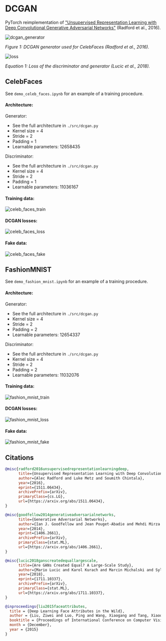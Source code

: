 # DCGAN
PyTorch reimplementation of ["Unsupervised Representation Learning with Deep Convolutional Generative Adversarial Networks"](https://arxiv.org/abs/1511.06434) (Radford et al., 2016).

![dcgan_generator](./assets/dcgan_generator.png)

*Figure 1: DCGAN generator used for CelebFaces (Radford et al., 2016).*

![loss](./assets/generator_discriminator_loss.png)

*Equation 1: Loss of the discriminator and generator (Lucic et al., 2018).*

## CelebFaces

See `demo_celeb_faces.ipynb` for an example of a training procedure.

#### Architecture:

Generator:
* See the full architecture in `./src/dcgan.py`
* Kernel size = 4
* Stride = 2
* Padding = 1
* Learnable parameters: 12658435

Discriminator:
* See the full architecture in `./src/dcgan.py`
* Kernel size = 4
* Stride = 2
* Padding = 1
* Learnable parameters: 11036167

#### Training data:

![celeb_faces_train](./assets/celebfaces_train.png)

#### DCGAN losses:
![celeb_faces_loss](./assets/celebfaces_loss.png)

#### Fake data:

![celeb_faces_fake](./assets/celebfaces_fake.png)

## FashionMNIST

See `demo_fashion_mnist.ipynb` for an example of a training procedure.

#### Architecture:

Generator:
* See the full architecture in `./src/dcgan.py`
* Kernel size = 4
* Stride = 2
* Padding = 2
* Learnable parameters: 12654337

Discriminator:
* See the full architecture in `./src/dcgan.py`
* Kernel size = 4
* Stride = 2
* Padding = 2
* Learnable parameters: 11032076

#### Training data:

![fashion_mnist_train](./assets/fashion_mnist_train.png)

#### DCGAN losses:
![fashion_mnist_loss](./assets/fashion_mnist_loss.png)

#### Fake data:

![fashion_mnist_fake](./assets/fashion_mnist_fake.png)


## Citations

```bibtex
@misc{radford2016unsupervisedrepresentationlearningdeep,
      title={Unsupervised Representation Learning with Deep Convolutional Generative Adversarial Networks}, 
      author={Alec Radford and Luke Metz and Soumith Chintala},
      year={2016},
      eprint={1511.06434},
      archivePrefix={arXiv},
      primaryClass={cs.LG},
      url={https://arxiv.org/abs/1511.06434}, 
}
```

```bibtex
@misc{goodfellow2014generativeadversarialnetworks,
      title={Generative Adversarial Networks}, 
      author={Ian J. Goodfellow and Jean Pouget-Abadie and Mehdi Mirza and Bing Xu and David Warde-Farley and Sherjil Ozair and Aaron Courville and Yoshua Bengio},
      year={2014},
      eprint={1406.2661},
      archivePrefix={arXiv},
      primaryClass={stat.ML},
      url={https://arxiv.org/abs/1406.2661}, 
}
```

```bibtex
@misc{lucic2018ganscreatedequallargescale,
      title={Are GANs Created Equal? A Large-Scale Study}, 
      author={Mario Lucic and Karol Kurach and Marcin Michalski and Sylvain Gelly and Olivier Bousquet},
      year={2018},
      eprint={1711.10337},
      archivePrefix={arXiv},
      primaryClass={stat.ML},
      url={https://arxiv.org/abs/1711.10337}, 
}
```

```bibtex
@inproceedings{liu2015faceattributes,
  title = {Deep Learning Face Attributes in the Wild},
  author = {Liu, Ziwei and Luo, Ping and Wang, Xiaogang and Tang, Xiaoou},
  booktitle = {Proceedings of International Conference on Computer Vision (ICCV)},
  month = {December},
  year = {2015} 
}
```